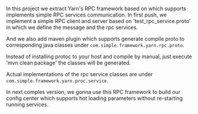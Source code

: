 In this project we extract Yarn's RPC framework based on which supports implements simple RPC services communication.
In first push, we implement a simple RPC client and server based on 'test_rpc_service.proto' in which we define the 
message and the rpc services.

And we also add maven plugin which supports generate compile proto to corresponding java classes under `com.simple.framework.yarn.rpc.proto`.

Instead of installing protoc to your host and compile by manual, just execute 'mvn clean package' the classes will be generated.

Actual implementations of the rpc service classes are under `com.simple.framework.yarn.proc.service`.

In next comples version, we gonna use this RPC framework to build our config center which supports hot loading parameters without re-starting running services. 
